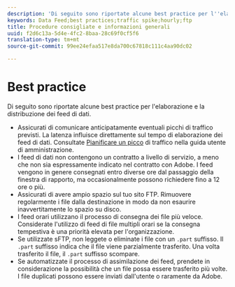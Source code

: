 ```yaml
---
description: 'Di seguito sono riportate alcune best practice per l''elaborazione e la distribuzione dei feed di dati. Dovrebbe '
keywords: Data Feed;best practices;traffic spike;hourly;ftp
title: Procedure consigliate e informazioni generali
uuid: f2d6c13a-5d4e-4fc2-8baa-28c69f0cf5f6
translation-type: tm+mt
source-git-commit: 99ee24efaa517e8da700c67818c111c4aa90dc02

---
```



# Best practice

Di seguito sono riportate alcune best practice per l'elaborazione e la distribuzione dei feed di dati.

* Assicurati di comunicare anticipatamente eventuali picchi di traffico previsti. La latenza influisce direttamente sul tempo di elaborazione dei feed di dati. Consultate [Pianificare un picco](/help/admin/c-traffic-management/t-traffic-schedule-spike.md) di traffico nella guida utente di amministrazione.
* I feed di dati non contengono un contratto a livello di servizio, a meno che non sia espressamente indicato nel contratto con Adobe. I feed vengono in genere consegnati entro diverse ore dal passaggio della finestra di rapporto, ma occasionalmente possono richiedere fino a 12 ore o più.
* Assicurati di avere ampio spazio sul tuo sito FTP. Rimuovere regolarmente i file dalla destinazione in modo da non esaurire inavvertitamente lo spazio su disco.
* I feed orari utilizzano il processo di consegna dei file più veloce. Considerate l'utilizzo di feed di file multipli orari se la consegna tempestiva è una priorità elevata per l'organizzazione.
* Se utilizzate sFTP, non leggete o eliminate i file con un `.part` suffisso. Il `.part` suffisso indica che il file viene parzialmente trasferito. Una volta trasferito il file, il `.part` suffisso scompare.
* Se automatizzate il processo di assimilazione dei feed, prendete in considerazione la possibilità che un file possa essere trasferito più volte. I file duplicati possono essere inviati dall'utente o raramente da Adobe.
